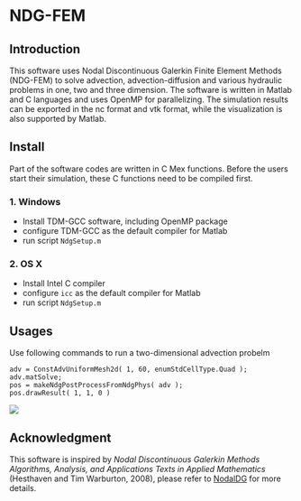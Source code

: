 # NDG-FEM

## Introduction

This software uses Nodal Discontinuous Galerkin Finite Element Methods (NDG-FEM) to solve advection, advection-diffusion and various hydraulic problems in one, two and three dimension. 
The software is written in Matlab and C languages and uses OpenMP for parallelizing.
The simulation results can be exported in the nc format and vtk format, while the visualization is also supported by Matlab.

## Install

Part of the software codes are written in C Mex functions. 
Before the users start their simulation, these C functions need to be compiled first.

### 1. Windows

* Install TDM-GCC software, including OpenMP package
* configure TDM-GCC as the default compiler for Matlab
* run script `NdgSetup.m`

### 2. OS X

* Install Intel C compiler
* configure `icc` as the default compiler for Matlab
* run script `NdgSetup.m`

## Usages

Use following commands to run a two-dimensional advection probelm

```
adv = ConstAdvUniformMesh2d( 1, 60, enumStdCellType.Quad );
adv.matSolve;
pos = makeNdgPostProcessFromNdgPhys( adv );
pos.drawResult( 1, 1, 0 )
```

![](http://ww1.sinaimg.cn/large/7a1c18a8ly1frtnec7hwfj21st1cmq9i.jpg)

## Acknowledgment

This software is inspired by _Nodal Discontinuous Galerkin Methods Algorithms, Analysis, and Applications Texts in Applied Mathematics_ (Hesthaven and Tim Warburton, 2008), please refer to [NodalDG](http://www.caam.rice.edu/~timwar/Book/NodalDG.html) for more details.

